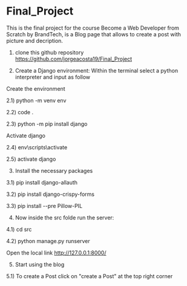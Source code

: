 # Final_Project

This is the final project for the course Become a Web Developer from Scratch by BrandTech,
is a Blog page that allows to create a post with picture and decription. 


1) clone this github repository https://github.com/jorgeacosta19/Final_Project

2) Create a Django environment:
  Within the terminal select a python interpreter and input as follow
  
  Create the environment 
  
  2.1) python -m venv env
  
  2.2) code .
  
  2.3) python -m pip install django
  
  Activate django
  
  2.4) env\scripts\activate
  
  2.5) activate django
  
3) Install the necessary packages
  
  3.1) pip install django-allauth
  
  3.2) pip install django-crispy-forms

  3.3) pip install --pre Pillow-PIL
  
4)  Now inside the src folde run the server:
  
  4.1) cd src
  
 4.2) python manage.py runserver
  
  Open the local link http://127.0.0.1:8000/
  
  5) Start using the blog
  
  5.1) To create a Post click on "create a Post" at the top right corner


